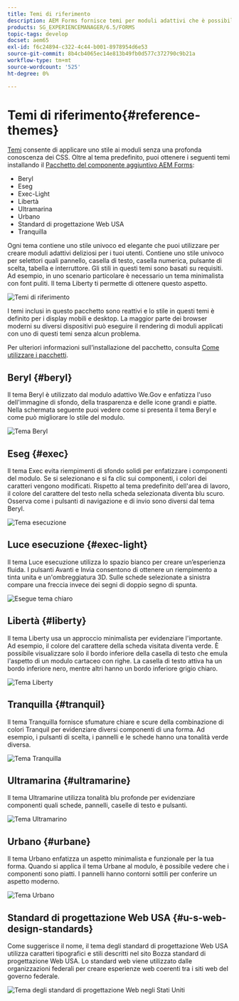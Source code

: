 ```yaml
---
title: Temi di riferimento
description: AEM Forms fornisce temi per moduli adattivi che è possibile ottenere da Distribuzione di software e utilizzare per assegnare uno stile a un modulo.
products: SG_EXPERIENCEMANAGER/6.5/FORMS
topic-tags: develop
docset: aem65
exl-id: f6c24894-c322-4c44-b001-8978954d6e53
source-git-commit: 8b4cb4065ec14e813b49fb0d577c372790c9b21a
workflow-type: tm+mt
source-wordcount: '525'
ht-degree: 0%

---
```


# Temi di riferimento{#reference-themes}

[Temi](../../forms/using/themes.md) consente di applicare uno stile ai moduli senza una profonda conoscenza dei CSS. Oltre al tema predefinito, puoi ottenere i seguenti temi installando il [Pacchetto del componente aggiuntivo AEM Forms](https://experienceleague.adobe.com/docs/experience-manager-release-information/aem-release-updates/forms-updates/aem-forms-releases.html?lang=en):

* Beryl
* Eseg
* Exec-Light
* Libertà
* Ultramarina
* Urbano
* Standard di progettazione Web USA
* Tranquilla

Ogni tema contiene uno stile univoco ed elegante che puoi utilizzare per creare moduli adattivi deliziosi per i tuoi utenti. Contiene uno stile univoco per selettori quali pannello, casella di testo, casella numerica, pulsante di scelta, tabella e interruttore. Gli stili in questi temi sono basati su requisiti. Ad esempio, in uno scenario particolare è necessario un tema minimalista con font puliti. Il tema Liberty ti permette di ottenere questo aspetto.

![Temi di riferimento](assets/ref-themes.png)

I temi inclusi in questo pacchetto sono reattivi e lo stile in questi temi è definito per i display mobili e desktop. La maggior parte dei browser moderni su diversi dispositivi può eseguire il rendering di moduli applicati con uno di questi temi senza alcun problema.

Per ulteriori informazioni sull’installazione del pacchetto, consulta [Come utilizzare i pacchetti](/help/sites-administering/package-manager.md).

## Beryl {#beryl}

Il tema Beryl è utilizzato dal modulo adattivo We.Gov e enfatizza l&#39;uso dell&#39;immagine di sfondo, della trasparenza e delle icone grandi e piatte. Nella schermata seguente puoi vedere come si presenta il tema Beryl e come può migliorare lo stile del modulo.

![Tema Beryl](assets/beryl.png)

<!--[Click to enlarge

](assets/beryl-1.png)-->

## Eseg {#exec}

Il tema Exec evita riempimenti di sfondo solidi per enfatizzare i componenti del modulo. Se si selezionano e si fa clic sui componenti, i colori dei caratteri vengono modificati. Rispetto al tema predefinito dell&#39;area di lavoro, il colore del carattere del testo nella scheda selezionata diventa blu scuro. Osserva come i pulsanti di navigazione e di invio sono diversi dal tema Beryl.

![Tema esecuzione](assets/exec.png)

<!--[Click to enlarge

](assets/exec-1.png)-->

## Luce esecuzione {#exec-light}

Il tema Luce esecuzione utilizza lo spazio bianco per creare un’esperienza fluida. I pulsanti Avanti e Invia consentono di ottenere un riempimento a tinta unita e un&#39;ombreggiatura 3D. Sulle schede selezionate a sinistra compare una freccia invece dei segni di doppio segno di spunta.

![Esegue tema chiaro](assets/exec-light.png)

<!--[Click to enlarge

](assets/exec-light-1.png)-->

## Libertà {#liberty}

Il tema Liberty usa un approccio minimalista per evidenziare l&#39;importante. Ad esempio, il colore del carattere della scheda visitata diventa verde. È possibile visualizzare solo il bordo inferiore della casella di testo che emula l&#39;aspetto di un modulo cartaceo con righe. La casella di testo attiva ha un bordo inferiore nero, mentre altri hanno un bordo inferiore grigio chiaro.

![Tema Liberty](assets/liberty.png)

<!--[Click to enlarge

](assets/liberty-1.png)-->

## Tranquilla {#tranquil}

Il tema Tranquilla fornisce sfumature chiare e scure della combinazione di colori Tranquil per evidenziare diversi componenti di una forma. Ad esempio, i pulsanti di scelta, i pannelli e le schede hanno una tonalità verde diversa.

![Tema Tranquilla](assets/tranquil.png)

<!--[Click to enlarge

](assets/tranquil-1.png)-->

## Ultramarina {#ultramarine}

Il tema Ultramarine utilizza tonalità blu profonde per evidenziare componenti quali schede, pannelli, caselle di testo e pulsanti.

![Tema Ultramarino](assets/ultramarine.png)

<!--[Click to enlarge](assets/ultramarine-1.png)-->

## Urbano {#urbane}

Il tema Urbano enfatizza un aspetto minimalista e funzionale per la tua forma. Quando si applica il tema Urbane al modulo, è possibile vedere che i componenti sono piatti. I pannelli hanno contorni sottili per conferire un aspetto moderno.

![Tema Urbano](assets/urbane.png)

<!--[Click to enlarge

](assets/urbane-1.png)-->

## Standard di progettazione Web USA {#u-s-web-design-standards}

Come suggerisce il nome, il tema degli standard di progettazione Web USA utilizza caratteri tipografici e stili descritti nel sito Bozza standard di progettazione Web USA. Lo standard web viene utilizzato dalle organizzazioni federali per creare esperienze web coerenti tra i siti web del governo federale.

![Tema degli standard di progettazione Web negli Stati Uniti](assets/us-web-standards.png)

<!--[Click to enlarge

](assets/usgov.png)-->
